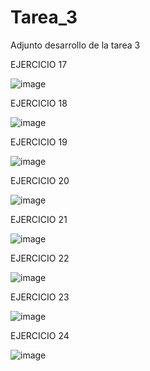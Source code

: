 # Tarea_3
Adjunto desarrollo de la tarea 3

EJERCICIO 17

![image](https://github.com/user-attachments/assets/082465c0-c366-4f6b-ae0d-85c1d90e595d)

EJERCICIO 18

![image](https://github.com/user-attachments/assets/4fa1aebf-7766-4fee-99b7-01fa59b0e061)

EJERCICIO 19

![image](https://github.com/user-attachments/assets/3c5406fa-dca1-4b0f-8dfa-227882175763)

EJERCICIO 20

![image](https://github.com/user-attachments/assets/218819f0-6595-4efc-b24b-d237b0831b53)


EJERCICIO 21

![image](https://github.com/user-attachments/assets/dd67ae87-9518-4f61-989a-98abb94c0390)

EJERCICIO 22

![image](https://github.com/user-attachments/assets/906542c9-6232-41f0-a52c-1eac0cbc0881)

EJERCICIO 23

![image](https://github.com/user-attachments/assets/eca73ffe-c395-4595-99a7-1d7413945ceb)

EJERCICIO 24

![image](https://github.com/user-attachments/assets/8d1f8c0a-353b-4b8b-8ca2-68620c2bf679)










